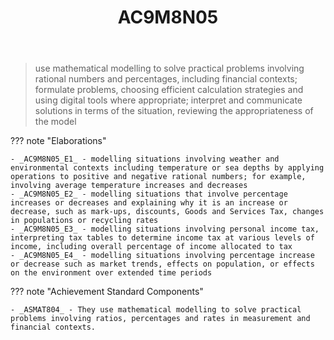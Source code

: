 ﻿---
backlinks:
- title: MAT081C-2024
  url: /memex/sense/Teaching/Implementation/2024/MAT081C/mat081c-2024.html
- title: CSER Number - Content In Action
  url: /memex/sense/Teaching/Mathematics/cser-mooc/cser-cia-number.html
- title: Learning Areas
  url: /memex/sense/Teaching/Curriculum/v9/v9-learning-areas.html
tags: australian-curriculum
title: AC9M8N05
type: note
---
> use mathematical modelling to solve practical problems involving rational numbers and percentages, including financial contexts; formulate problems, choosing efficient calculation strategies and using digital tools where appropriate; interpret and communicate solutions in terms of the situation, reviewing the appropriateness of the model

??? note "Elaborations"

	- _AC9M8N05_E1_ - modelling situations involving weather and environmental contexts including temperature or sea depths by applying operations to positive and negative rational numbers; for example, involving average temperature increases and decreases
	- _AC9M8N05_E2_ - modelling situations that involve percentage increases or decreases and explaining why it is an increase or decrease, such as mark-ups, discounts, Goods and Services Tax, changes in populations or recycling rates
	- _AC9M8N05_E3_ - modelling situations involving personal income tax, interpreting tax tables to determine income tax at various levels of income, including overall percentage of income allocated to tax
	- _AC9M8N05_E4_ - modelling situations involving percentage increase or decrease such as market trends, effects on population, or effects on the environment over extended time periods
??? note "Achievement Standard Components"

	- _ASMAT804_ - They use mathematical modelling to solve practical problems involving ratios, percentages and rates in measurement and financial contexts.